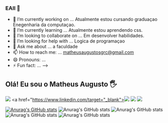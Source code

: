 ### EAII 👋

- 🔭 I’m currently working on ... Atualmente estou cursando graduaçao Enegenharia da computaçao. 
- 🌱 I’m currently learning ... Atualmente estou aprendendo css.
- 👯 I’m looking to collaborate on ... Em desenvolver habilidades.
- 🤔 I’m looking for help with ... Logica de programaçao 
- 💬 Ask me about ... a faculdade
- 📫 How to reach me: ... matheusaugustosgrc@gmail.com
- 😄 Pronouns: ...
- ⚡ Fun fact: ...
-->
## Olá! Eu sou o Matheus Augusto 🖐️


<a href = "matheusaugustosgrc@gmail.com"><img src="https://img.shields.io/badge/Gmail-D14836?style=for-the-badge&logo=gmail&logoColor=white" target="_blank"></a>
<a href="https://www.linkedin.com/target="_blank"><img src="https://img.shields.io/badge/-LinkedIn-%230077B5?style=for-the-badge&logo=linkedin&logoColor=white" target="_blank"></a>
 <a href="https://www.instagram.com/matheusaugusto.ofc/?next=%2F" target="_blank"><img src="https://img.shields.io/badge/-Instagram-%23E4405F?style=for-the-badge&logo=instagram&logoColor=white" target="_blank"></a>
 <a href="https://discord.gg/" target="_blank"><img src="https://img.shields.io/badge/Discord-7289DA?style=for-the-badge&logo=discord&logoColor=white" target="_blank"></a> 
 
[![Anurag's GitHub stats](https://github-readme-stats.vercel.app/api?matheus-cmais)](https://github.com/anuraghazra/github-readme-stats)
![Anurag's GitHub stats](https://github-readme-stats.vercel.app/api?matheus-cmaisa&hide=contribs,prs)
![Anurag's GitHub stats](https://github-readme-stats.vercel.app/api?matheus-cmais&count_private=true)
![Anurag's GitHub stats](https://github-readme-stats.vercel.app/api?matheus-cmais&show_icons=true)
![Anurag's GitHub stats](https://github-readme-stats.vercel.app/api?matheus-cmais&show_icons=true&theme=radical)
